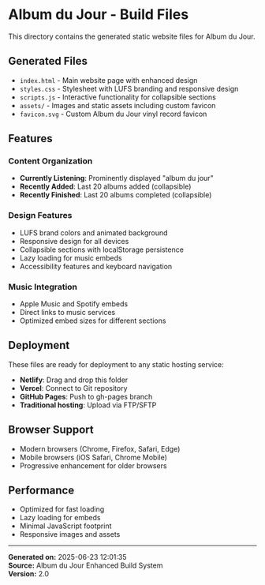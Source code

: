 # Album du Jour - Build Files

This directory contains the generated static website files for Album du Jour.

## Generated Files

- `index.html` - Main website page with enhanced design
- `styles.css` - Stylesheet with LUFS branding and responsive design
- `scripts.js` - Interactive functionality for collapsible sections
- `assets/` - Images and static assets including custom favicon
- `favicon.svg` - Custom Album du Jour vinyl record favicon

## Features

### Content Organization
- **Currently Listening**: Prominently displayed "album du jour"
- **Recently Added**: Last 20 albums added (collapsible)
- **Recently Finished**: Last 20 albums completed (collapsible)

### Design Features
- LUFS brand colors and animated background
- Responsive design for all devices
- Collapsible sections with localStorage persistence
- Lazy loading for music embeds
- Accessibility features and keyboard navigation

### Music Integration
- Apple Music and Spotify embeds
- Direct links to music services
- Optimized embed sizes for different sections

## Deployment

These files are ready for deployment to any static hosting service:

- **Netlify**: Drag and drop this folder
- **Vercel**: Connect to Git repository
- **GitHub Pages**: Push to gh-pages branch
- **Traditional hosting**: Upload via FTP/SFTP

## Browser Support

- Modern browsers (Chrome, Firefox, Safari, Edge)
- Mobile browsers (iOS Safari, Chrome Mobile)
- Progressive enhancement for older browsers

## Performance

- Optimized for fast loading
- Lazy loading for embeds
- Minimal JavaScript footprint
- Responsive images and assets

---

**Generated on:** 2025-06-23 12:01:35  
**Source:** Album du Jour Enhanced Build System  
**Version:** 2.0  
